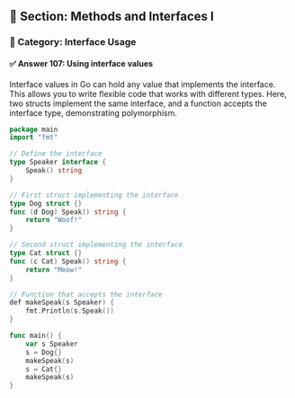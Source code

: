 ## 📘 Section: Methods and Interfaces I  
### 🔹 Category: Interface Usage  
#### ✅ Answer 107: Using interface values

Interface values in Go can hold any value that implements the interface. This allows you to write flexible code that works with different types. Here, two structs implement the same interface, and a function accepts the interface type, demonstrating polymorphism.

```go
package main
import "fmt"

// Define the interface
type Speaker interface {
    Speak() string
}

// First struct implementing the interface
type Dog struct {}
func (d Dog) Speak() string {
    return "Woof!"
}

// Second struct implementing the interface
type Cat struct {}
func (c Cat) Speak() string {
    return "Meow!"
}

// Function that accepts the interface
def makeSpeak(s Speaker) {
    fmt.Println(s.Speak())
}

func main() {
    var s Speaker
    s = Dog{}
    makeSpeak(s)
    s = Cat{}
    makeSpeak(s)
}
```
